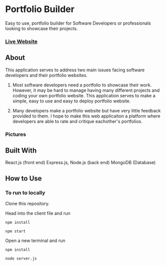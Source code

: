 # Portfolio Builder
Easy to use, portfolio builder for Software Developers or professionals looking to showcase their projects.

### [Live Website](https://portfolio-maker-0ba91bf7208f.herokuapp.com/)


## About
This application serves to address two main issues facing software developers and their portfolio websites.

1. Most software developers need a portfolio to showcase their work. However, it may be hard to manage having many different projects and coding your own portfolio website. This application serves to make a simple, easy to use and easy to deploy portfolio website.

2. Many developers make a portfolio website but have very little feedback provided to them. I hope to make this web applicaiton a platform where developers are able to rate and critique eachother's portfolios.

### Pictures


## Built With

React.js (front end)
Express.js, Node.js (back end)
MongoDB (Database)

## How to Use


### To run to locally

Clone this repository.

Head into the client file and run

```npm install```

```npm start```

Open a new terminal and run 

```npm install```

```node server.js```
